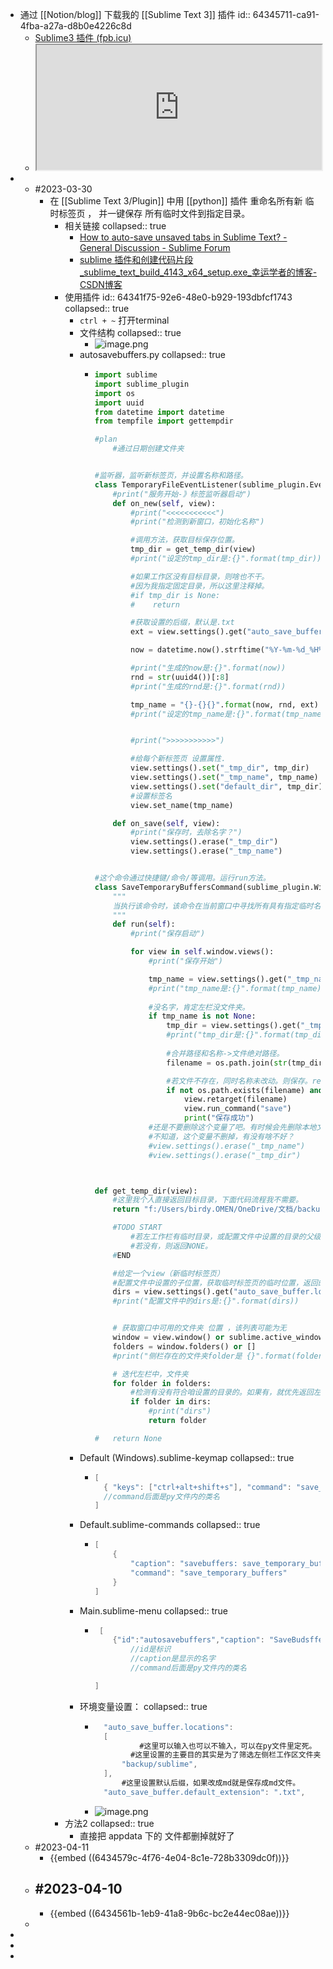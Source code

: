 - 通过 [[Notion/blog]] 下载我的 [[Sublime Text 3]] 插件
  id:: 64345711-ca91-4fba-a27a-d8b0e4226c8d
	- [Sublime3 插件 (fpb.icu)](https://blog.fpb.icu/RovKXqaF0Szb13)
	- <iframe src="https://blog.fpb.icu/Sublime3-df48d34142734137bcea8239bf6fb5c8" style="width: 100%; height: 200px"></iframe>
-
	- #2023-03-30
		- 在 [[Sublime Text 3/Plugin]] 中用 [[python]] 插件 重命名所有新 临时标签页 ， 并一键保存 所有临时文件到指定目录。
			- 相关链接
			  collapsed:: true
				- [How to auto-save unsaved tabs in Sublime Text? - General Discussion - Sublime Forum](https://forum.sublimetext.com/t/how-to-auto-save-unsaved-tabs-in-sublime-text/62376/9)
				- [sublime 插件和创建代码片段_sublime_text_build_4143_x64_setup.exe_幸运学者的博客-CSDN博客](https://blog.csdn.net/weixin_43649647/article/details/123439190)
			- 使用插件
			  id:: 64341f75-92e6-48e0-b929-193dbfcf1743
			  collapsed:: true
				- `ctrl + ~` 打开terminal
				- 文件结构
				  collapsed:: true
					- ![image.png](../assets/image_1680186383611_0.png)
				- autosavebuffers.py
				  collapsed:: true
					- ```PYTHON
					  import sublime
					  import sublime_plugin
					  import os
					  import uuid
					  from datetime import datetime
					  from tempfile import gettempdir
					  
					  #plan
					      #通过日期创建文件夹
					  
					  
					  #监听器，监听新标签页，并设置名称和路径。
					  class TemporaryFileEventListener(sublime_plugin.EventListener):
					      #print("服务开始-》标签监听器启动")
					      def on_new(self, view):
					          #print("<<<<<<<<<<<")
					          #print("检测到新窗口，初始化名称")
					  
					          #调用方法，获取目标保存位置。
					          tmp_dir = get_temp_dir(view)
					          #print("设定的tmp_dir是:{}".format(tmp_dir))
					  
					          #如果工作区没有目标目录，则啥也不干。
					          #因为我指定固定目录，所以这里注释掉。
					          #if tmp_dir is None:
					          #    return
					  
					          #获取设置的后缀，默认是.txt
					          ext = view.settings().get("auto_save_buffer.default_extension", ".txt")
					  
					          now = datetime.now().strftime("%Y-%m-%d_%H%M%S")
					  
					          #print("生成的now是:{}".format(now))
					          rnd = str(uuid4())[:8]
					          #print("生成的rnd是:{}".format(rnd))
					  
					          tmp_name = "{}-{}{}".format(now, rnd, ext)
					          #print("设定的tmp_name是:{}".format(tmp_name))
					  
					  
					          #print(">>>>>>>>>>>")
					  
					          #给每个新标签页 设置属性.
					          view.settings().set("_tmp_dir", tmp_dir)
					          view.settings().set("_tmp_name", tmp_name)
					          view.settings().set("default_dir", tmp_dir)
					          #设置标签名
					          view.set_name(tmp_name)
					  
					      def on_save(self, view):
					          #print("保存时，去除名字？")
					          view.settings().erase("_tmp_dir")
					          view.settings().erase("_tmp_name")
					  
					  
					  #这个命令通过快捷键/命令/等调用。运行run方法。
					  class SaveTemporaryBuffersCommand(sublime_plugin.WindowCommand):
					      """
					      当执行该命令时，该命令在当前窗口中寻找所有具有指定临时名称的文件强制将它们保存指定文件夹中，并使用该名称。
					      """
					      def run(self):
					          #print("保存启动")
					  
					          for view in self.window.views():
					              #print("保存开始")
					  
					              tmp_name = view.settings().get("_tmp_name")
					              #print("tmp_name是:{}".format(tmp_name))
					              
					              #没名字，肯定左栏没文件夹。
					              if tmp_name is not None:
					                  tmp_dir = view.settings().get("_tmp_dir")
					                  #print("tmp_dir是:{}".format(tmp_dir))
					                  
					                  #合并路径和名称->文件绝对路径。
					                  filename = os.path.join(str(tmp_dir), str(tmp_name))
					  
					                  #若文件不存在，同时名称未改动。则保存。retarget什么意思？
					                  if not os.path.exists(filename) and view.name() == tmp_name:
					                      view.retarget(filename)
					                      view.run_command("save")
					                      print("保存成功")
					              #还是不要删除这个变量了吧。有时候会先删除本地文件，而缓存还在。这样就不容易再保存，或者关闭了。
					              #不知道，这个变量不删掉，有没有啥不好？
					              #view.settings().erase("_tmp_name")
					              #view.settings().erase("_tmp_dir")
					  
					  
					  
					  def get_temp_dir(view):
					      #这里我个人直接返回目标目录，下面代码流程我不需要。   
					      return "f:/Users/birdy.OMEN/OneDrive/文档/backuphours/sublime"
					  
					      #TODO START
					          #若左工作栏有临时目录，或配置文件中设置的目录的父级目录，则返回目录。
					          #若没有，则返回NONE。
					      #END
					  
					      #给定一个view（新临时标签页）
					      #配置文件中设置的子位置，获取临时标签页的临时位置，返回的是个list
					      dirs = view.settings().get("auto_save_buffer.locations", [gettempdir()])
					      #print("配置文件中的dirs是:{}".format(dirs))
					  
					  
					      # 获取窗口中可用的文件夹 位置 ，该列表可能为无
					      window = view.window() or sublime.active_window()
					      folders = window.folders() or []
					      #print("侧栏存在的文件夹folder是 {}".format(folder))
					  
					      # 迭代左栏中，文件夹
					      for folder in folders:
					          #检测有没有符合咱设置的目录的。如果有，就优先返回左侧栏的文件夹。
					          if folder in dirs:
					              #print("dirs")
					              return folder
					  
					  #   return None
					  
					  ```
				- Default (Windows).sublime-keymap
				  collapsed:: true
					- ```java
					  [
					  	{ "keys": ["ctrl+alt+shift+s"], "command": "save_temporary_buffers" }
					  	//command后面是py文件内的类名
					  ]
					  
					  ```
				- Default.sublime-commands
				  collapsed:: true
					- ```java
					  [
					      {
					          "caption": "savebuffers: save_temporary_buffers ",
					          "command": "save_temporary_buffers"
					      }
					  ]
					  
					  ```
				- Main.sublime-menu
				  collapsed:: true
					- ```java
					   [
					      {"id":"autosavebuffers","caption": "SaveBudsffers","command": "save_temporary_buffers"}
					          //id是标识
					          //caption是显示的名字
					          //command后面是py文件内的类名
					  
					  ]
					  ```
				- 环境变量设置：
				  collapsed:: true
					- ```java
					  	"auto_save_buffer.locations":
					  	[
					        	#这里可以输入也可以不输入，可以在py文件里定死。
					          #这里设置的主要目的其实是为了筛选左侧栏工作区文件夹，什么意思看py里的注释
					  	 	"backup/sublime",
					  	],
					  		#这里设置默认后缀，如果改成md就是保存成md文件。
					  	"auto_save_buffer.default_extension": ".txt",
					  ```
					- ![image.png](../assets/image_1680184482441_0.png)
			- 方法2
			  collapsed:: true
				- 直接把 appdata 下的 文件都删掉就好了
	- #2023-04-11
		- {{embed ((6434579c-4f76-4e04-8c1e-728b3309dc0f))}}
	- #2023-04-10
		-
		- {{embed ((6434561b-1eb9-41a8-9b6c-bc2e44ec08ae))}}
	-
-
-
-